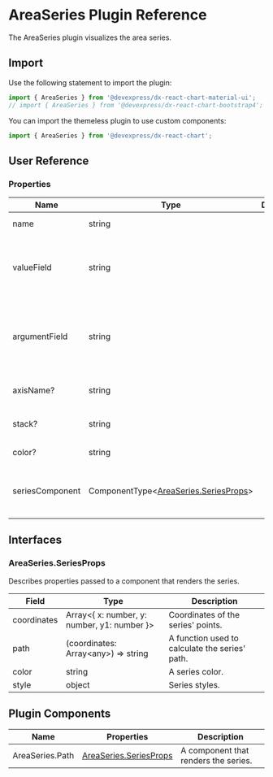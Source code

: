 # AreaSeries Plugin Reference

The AreaSeries plugin visualizes the area series.

## Import

Use the following statement to import the plugin:

```js
import { AreaSeries } from '@devexpress/dx-react-chart-material-ui';
// import { AreaSeries } from '@devexpress/dx-react-chart-bootstrap4';
```

You can import the themeless plugin to use custom components:

```js
import { AreaSeries } from '@devexpress/dx-react-chart';
```

## User Reference

### Properties

Name | Type | Default | Description
-----|------|---------|------------
name | string | | A series name.
valueField | string | | The name of a data field that provides series point values.
argumentField | string | | The name of a data field that provides series point argument values.
axisName? | string | | The associated axis.
stack? | string | | The associated stack.
color? | string | | A series color.
seriesComponent | ComponentType&lt;[AreaSeries.SeriesProps](#areaseriesseriesprops)&gt; | | A component that renders the series.

## Interfaces

### AreaSeries.SeriesProps

Describes properties passed to a component that renders the series.

Field | Type | Description
------|------|------------
coordinates | Array&lt;{ x: number, y: number, y1: number }&gt; | Coordinates of the series' points.
path | (coordinates: Array&lt;any&gt;) => string | A function used to calculate the series' path.
color | string | A series color.
style | object | Series styles.

## Plugin Components

Name | Properties | Description
-----|------------|------------
AreaSeries.Path | [AreaSeries.SeriesProps](#areaseriesseriesprops) | A component that renders the series.
